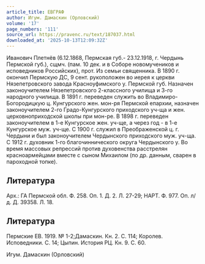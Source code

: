 ```yaml
---
article_title: ЕВГРАФ
author: Игум. Дамаскин (Орловский)
volume: '17'
page_numbers: '111'
source_url: https://pravenc.ru/text/187037.html
downloaded_at: '2025-10-13T12:09:32Z'
---
```


Иванович Плетнёв (6.12.1868, Пермская губ.- 23.12.1918, г. Чердынь Пермской губ.), сщмч. (пам. 10 дек. и в Соборе новомучеников и исповедников Российских), прот. Из семьи священника. В 1890 г. окончил Пермскую ДС, 9 сент. рукоположен во иерея к церкви Нязепетровского завода Красноуфимского у. Пермской губ. Назначен законоучителем Нязепетровского 2-классного училища и 3-го народного училища. В 1891 г. переведен служить во Владимиро-Богородицкую ц. Кунгурского жен. мон-ря Пермской епархии, назначен законоучителем 2-го Градо-Кунгурского приходского уч-ща и жен. церковноприходской школы при мон-ре. В 1898 г. переведен законоучителем в 1-е Кунгурское жен. уч-ще, а через год - в 1-е Кунгурское муж. уч-ще. С 1900 г. служил в Преображенской ц. г. Чердыни и был законоучителем Чердынского приходского муж. уч-ща. С 1912 г. духовник 1-го благочиннического округа Чердынского у. Во время массовых репрессий против духовенства расстрелян красноармейцами вместе с сыном Михаилом (по др. данным, сварен в пароходной топке).

## Литература

Арх.: ГА Пермской обл. Ф. 258. Оп. 1. Д. 2. Л. 27-29; НАРТ. Ф. 977. Оп. л/д. Д. 39358. Л. 18.

## Литература

Пермские ЕВ. 1919. № 1-2;Дамаскин. Кн. 2. С. 114; Королев. Исповедники. С. 14; Цыпин. История РЦ. Кн. 9. С. 60.

Игум. Дамаскин (Орловский)
